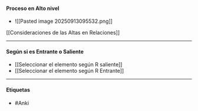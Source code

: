 #### Proceso en Alto nivel
- ![[Pasted image 20250913095532.png]]

[[Consideraciones de las Altas en Relaciones]]
***
#### Según si es Entrante o Saliente
- [[Seleccionar el elemento según R saliente]]
- [[Seleccionar el elemento según R Entrante]]
***
#### Etiquetas
- #Anki 